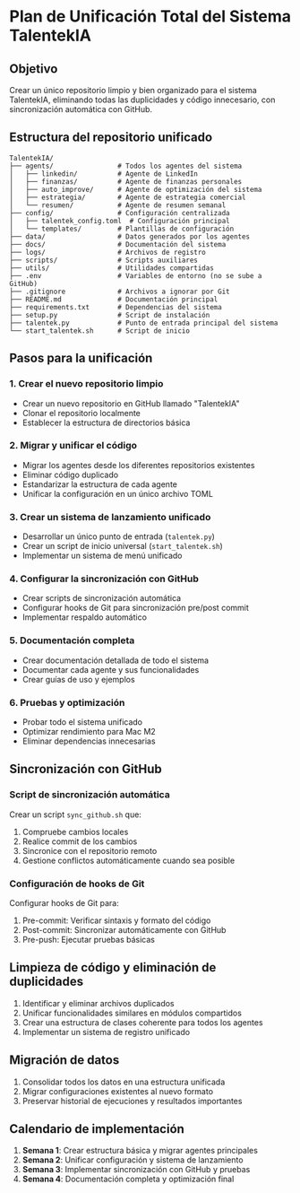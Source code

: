 # Plan de Unificación Total del Sistema TalentekIA

## Objetivo
Crear un único repositorio limpio y bien organizado para el sistema TalentekIA, eliminando todas las duplicidades y código innecesario, con sincronización automática con GitHub.

## Estructura del repositorio unificado

```
TalentekIA/
├── agents/                # Todos los agentes del sistema
│   ├── linkedin/          # Agente de LinkedIn
│   ├── finanzas/          # Agente de finanzas personales
│   ├── auto_improve/      # Agente de optimización del sistema
│   ├── estrategia/        # Agente de estrategia comercial
│   └── resumen/           # Agente de resumen semanal
├── config/                # Configuración centralizada
│   ├── talentek_config.toml  # Configuración principal
│   └── templates/         # Plantillas de configuración
├── data/                  # Datos generados por los agentes
├── docs/                  # Documentación del sistema
├── logs/                  # Archivos de registro
├── scripts/               # Scripts auxiliares
├── utils/                 # Utilidades compartidas
├── .env                   # Variables de entorno (no se sube a GitHub)
├── .gitignore             # Archivos a ignorar por Git
├── README.md              # Documentación principal
├── requirements.txt       # Dependencias del sistema
├── setup.py               # Script de instalación
├── talentek.py            # Punto de entrada principal del sistema
└── start_talentek.sh      # Script de inicio
```

## Pasos para la unificación

### 1. Crear el nuevo repositorio limpio
- Crear un nuevo repositorio en GitHub llamado "TalentekIA"
- Clonar el repositorio localmente
- Establecer la estructura de directorios básica

### 2. Migrar y unificar el código
- Migrar los agentes desde los diferentes repositorios existentes
- Eliminar código duplicado
- Estandarizar la estructura de cada agente
- Unificar la configuración en un único archivo TOML

### 3. Crear un sistema de lanzamiento unificado
- Desarrollar un único punto de entrada (`talentek.py`)
- Crear un script de inicio universal (`start_talentek.sh`)
- Implementar un sistema de menú unificado

### 4. Configurar la sincronización con GitHub
- Crear scripts de sincronización automática
- Configurar hooks de Git para sincronización pre/post commit
- Implementar respaldo automático

### 5. Documentación completa
- Crear documentación detallada de todo el sistema
- Documentar cada agente y sus funcionalidades
- Crear guías de uso y ejemplos

### 6. Pruebas y optimización
- Probar todo el sistema unificado
- Optimizar rendimiento para Mac M2
- Eliminar dependencias innecesarias

## Sincronización con GitHub

### Script de sincronización automática

Crear un script `sync_github.sh` que:
1. Compruebe cambios locales
2. Realice commit de los cambios
3. Sincronice con el repositorio remoto
4. Gestione conflictos automáticamente cuando sea posible

### Configuración de hooks de Git

Configurar hooks de Git para:
1. Pre-commit: Verificar sintaxis y formato del código
2. Post-commit: Sincronizar automáticamente con GitHub
3. Pre-push: Ejecutar pruebas básicas

## Limpieza de código y eliminación de duplicidades

1. Identificar y eliminar archivos duplicados
2. Unificar funcionalidades similares en módulos compartidos
3. Crear una estructura de clases coherente para todos los agentes
4. Implementar un sistema de registro unificado

## Migración de datos

1. Consolidar todos los datos en una estructura unificada
2. Migrar configuraciones existentes al nuevo formato
3. Preservar historial de ejecuciones y resultados importantes

## Calendario de implementación

1. **Semana 1**: Crear estructura básica y migrar agentes principales
2. **Semana 2**: Unificar configuración y sistema de lanzamiento
3. **Semana 3**: Implementar sincronización con GitHub y pruebas
4. **Semana 4**: Documentación completa y optimización final